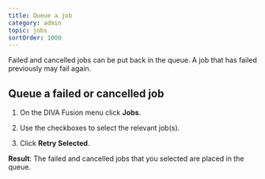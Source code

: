 ```yaml
---
title: Queue a job
category: admin
topic: jobs
sortOrder: 1000
---
```


Failed and cancelled jobs can be put back in the queue. A job that has failed previously may fail again.

## Queue a failed or cancelled job

1. On the DIVA Fusion menu click **Jobs**.

2. Use the checkboxes to select the relevant job(s).

3. Click **Retry Selected**.

<p class="tip tip--result">
  <strong>Result</strong>:
  The failed and cancelled jobs that you selected are placed in the queue.
</p>

